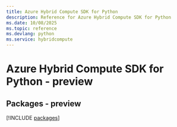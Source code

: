 ```yaml
---
title: Azure Hybrid Compute SDK for Python
description: Reference for Azure Hybrid Compute SDK for Python
ms.date: 10/08/2025
ms.topic: reference
ms.devlang: python
ms.service: hybridcompute
---
```

# Azure Hybrid Compute SDK for Python - preview
## Packages - preview
[!INCLUDE [packages](hybrid-compute-index.md)]